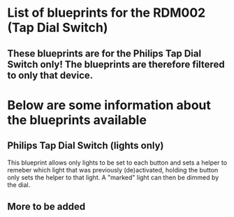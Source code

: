 # List of blueprints for the RDM002 (Tap Dial Switch)
## These blueprints are for the Philips Tap Dial Switch only! The blueprints are therefore filtered to only that device.

# Below are some information about the blueprints available

## Philips Tap Dial Switch (lights only)
This blueprint allows only lights to be set to each button and sets a helper to remeber which light that was previously (de)activated, holding the button only sets the helper to that light. A "marked" light can then be dimmed by the dial.

## More to be added
